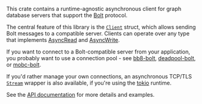 This crate contains a runtime-agnostic asynchronous client for graph database servers that support
the [Bolt](https://7687.org/#bolt) protocol.

The central feature of this library is the
[`Client`](https://docs.rs/bolt-client/*/bolt_client/struct.Client.html) struct, which allows
sending Bolt messages to a compatible server. Clients can operate over any type that implements
[AsyncRead](https://docs.rs/futures-io/*/futures_io/trait.AsyncRead.html) and
[AsyncWrite](https://docs.rs/futures-io/*/futures_io/trait.AsyncRead.html).

If you want to connect to a Bolt-compatible server from your application, you probably want to use
a connection pool - see [bb8-bolt](https://crates.io/crates/bb8-bolt),
[deadpool-bolt](https://crates.io/crates/deadpool-bolt), or
[mobc-bolt](https://crates.io/crates/mobc-bolt).

If you'd rather manage your own connections, an asynchronous TCP/TLS
[`Stream`](https://docs.rs/bolt-client/*/bolt_client/enum.Stream.html) wrapper is also available,
if you're using the [tokio](https://tokio.rs/) runtime.

See the [API documentation](https://docs.rs/bolt-client) for more details and examples.
